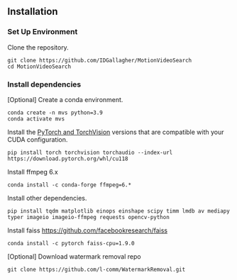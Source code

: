 ## Installation

### Set Up Environment
Clone the repository.
```
git clone https://github.com/IDGallagher/MotionVideoSearch
cd MotionVideoSearch
```

### Install dependencies

[Optional] Create a conda environment.
```
conda create -n mvs python=3.9
conda activate mvs
```

Install the [PyTorch and TorchVision](https://pytorch.org/get-started/locally/) versions that are compatible with your CUDA configuration.
```
pip install torch torchvision torchaudio --index-url https://download.pytorch.org/whl/cu118
```

Install ffmpeg 6.x
```
conda install -c conda-forge ffmpeg=6.*
```

Install other dependencies.
```
pip install tqdm matplotlib einops einshape scipy timm lmdb av mediapy typer imageio imageio-ffmpeg requests opencv-python

```
Install faiss https://github.com/facebookresearch/faiss
```
conda install -c pytorch faiss-cpu=1.9.0
```

[Optional] Download watermark removal repo
```
git clone https://github.com/l-comm/WatermarkRemoval.git
```
